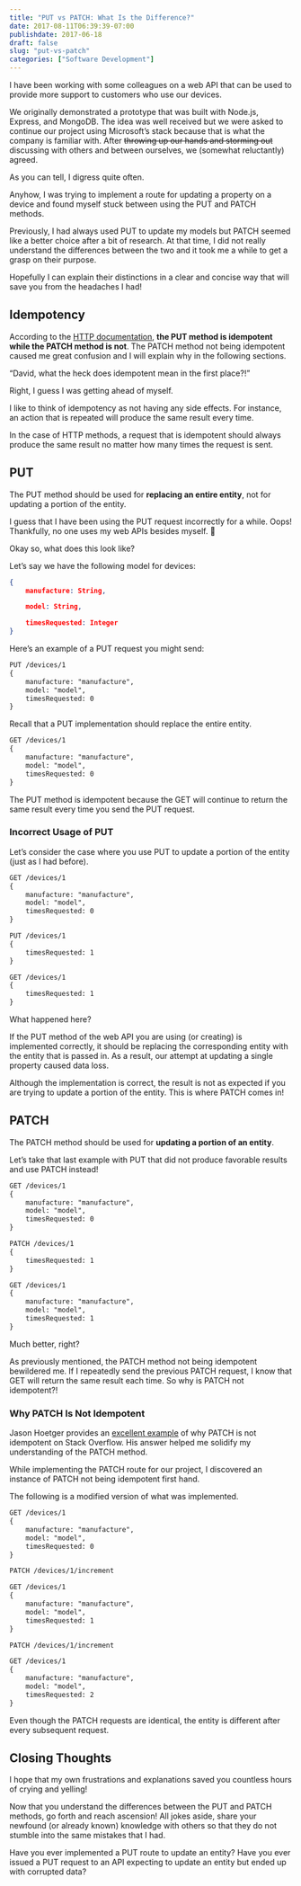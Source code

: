 ```yaml
---
title: "PUT vs PATCH: What Is the Difference?"
date: 2017-08-11T06:39:39-07:00
publishdate: 2017-06-18
draft: false
slug: "put-vs-patch"
categories: ["Software Development"]
---
```


I have been working with some colleagues on a web API that can be used to provide more support to customers who use our devices.

We originally demonstrated a prototype that was built with Node.js, Express, and MongoDB. The idea was well received but we were asked to continue our project using Microsoft’s stack because that is what the company is familiar with. After ~~throwing up our hands and storming out~~ discussing with others and between ourselves, we (somewhat reluctantly) agreed.

As you can tell, I digress quite often.

Anyhow, I was trying to implement a route for updating a property on a device and found myself stuck between using the PUT and PATCH methods.

Previously, I had always used PUT to update my models but PATCH seemed like a better choice after a bit of research. At that time, I did not really understand the differences between the two and it took me a while to get a grasp on their purpose.

Hopefully I can explain their distinctions in a clear and concise way that will save you from the headaches I had!

## Idempotency

According to the <a href="https://www.w3.org/Protocols/rfc2616/rfc2616-sec9.html#sec9.1.2" target="_blank" rel="nofollow">HTTP documentation</a>, **the PUT method is idempotent while the PATCH method is not**. The PATCH method not being idempotent caused me great confusion and I will explain why in the following sections.

“David, what the heck does idempotent mean in the first place?!”

Right, I guess I was getting ahead of myself.

I like to think of idempotency as not having any side effects. For instance, an action that is repeated will produce the same result every time.

In the case of HTTP methods, a request that is idempotent should always produce the same result no matter how many times the request is sent.

## PUT

The PUT method should be used for **replacing an entire entity**, not for updating a portion of the entity.

I guess that I have been using the PUT request incorrectly for a while. Oops! Thankfully, no one uses my web APIs besides myself. 🙂

Okay so, what does this look like?

Let’s say we have the following model for devices:

```json
{
    manufacture: String,

    model: String,

    timesRequested: Integer
}
```

Here’s an example of a PUT request you might send:

```default
PUT /devices/1
{
    manufacture: "manufacture",
    model: "model",
    timesRequested: 0
}
```

Recall that a PUT implementation should replace the entire entity.

```default
GET /devices/1
{
    manufacture: "manufacture",
    model: "model",
    timesRequested: 0
}
```

The PUT method is idempotent because the GET will continue to return the same result every time you send the PUT request.

### Incorrect Usage of PUT

Let’s consider the case where you use PUT to update a portion of the entity (just as I had before).

```default
GET /devices/1
{
    manufacture: "manufacture",
    model: "model",
    timesRequested: 0
}

PUT /devices/1
{
    timesRequested: 1
}

GET /devices/1
{
    timesRequested: 1
}
```

What happened here?

If the PUT method of the web API you are using (or creating) is implemented correctly, it should be replacing the corresponding entity with the entity that is passed in. As a result, our attempt at updating a single property caused data loss.

Although the implementation is correct, the result is not as expected if you are trying to update a portion of the entity. This is where PATCH comes in!

## PATCH

The PATCH method should be used for **updating a portion of an entity**.

Let’s take that last example with PUT that did not produce favorable results and use PATCH instead!

```default
GET /devices/1
{
    manufacture: "manufacture",
    model: "model",
    timesRequested: 0
}

PATCH /devices/1
{
    timesRequested: 1
}

GET /devices/1
{
    manufacture: "manufacture",
    model: "model",
    timesRequested: 1
}
```

Much better, right?

As previously mentioned, the PATCH method not being idempotent bewildered me. If I repeatedly send the previous PATCH request, I know that GET will return the same result each time. So why is PATCH not idempotent?!

### Why PATCH Is Not Idempotent

Jason Hoetger provides an <a href="https://stackoverflow.com/questions/28459418/rest-api-put-vs-patch-with-real-life-examples/39338329#39338329" target="_blank" rel="nofollow">excellent example</a> of why PATCH is not idempotent on Stack Overflow. His answer helped me solidify my understanding of the PATCH method.

While implementing the PATCH route for our project, I discovered an instance of PATCH not being idempotent first hand.

The following is a modified version of what was implemented.

```default
GET /devices/1
{
    manufacture: "manufacture",
    model: "model",
    timesRequested: 0
}

PATCH /devices/1/increment

GET /devices/1
{
    manufacture: "manufacture",
    model: "model",
    timesRequested: 1
}

PATCH /devices/1/increment

GET /devices/1
{
    manufacture: "manufacture",
    model: "model",
    timesRequested: 2
}
```

Even though the PATCH requests are identical, the entity is different after every subsequent request.

## Closing Thoughts

I hope that my own frustrations and explanations saved you countless hours of crying and yelling!

Now that you understand the differences between the PUT and PATCH methods, go forth and reach ascension! All jokes aside, share your newfound (or already known) knowledge with others so that they do not stumble into the same mistakes that I had.

Have you ever implemented a PUT route to update an entity? Have you ever issued a PUT request to an API expecting to update an entity but ended up with corrupted data?
